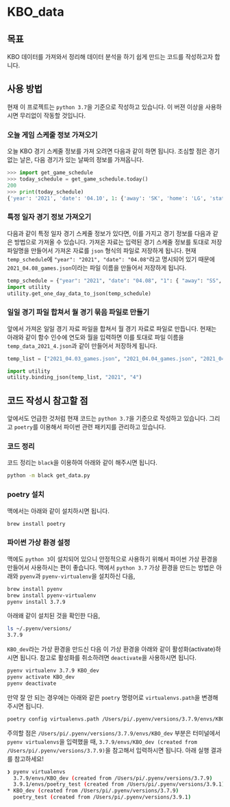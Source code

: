 # KBO_data

## 목표

KBO 데이터를 가져와서 정리해 데이터 분석을 하기 쉽게 만드는 코드를 작성하고자 합니다.

## 사용 방법

현재 이 프로젝트는 `python 3.7`을 기준으로 작성하고 있습니다. 이 버젼 이상을 사용하시면 무리없이 작동할 것입니다.

### 오늘 게임 스케줄 정보 가져오기

오늘 KBO 경기 스케줄 정보를 가져 오려면 다음과 같이 하면 됩니다. 조심할 점은 경기 없는 날은, 다음 경기가 있는 날짜의 정보를 가져옵니다.

```python
>>> import get_game_schedule
>>> today_schedule = get_game_schedule.today()
200
>>> print(today_schedule)
{'year': '2021', 'date': '04.10', 1: {'away': 'SK', 'home': 'LG', 'state': '6회초', 'suspended': '0'}, 2: {'away': 'KT', 'home': 'SS', 'state': '5회말', 'suspended': '0'}, 3: {'away': 'WO', 'home': 'LT', 'state': '17:00', 'suspended': '0'}, 4: {'away': 'OB', 'home': 'HH', 'state': '17:00', 'suspended': '0'}, 5: {'away': 'NC', 'home': 'HT', 'state': '17:00', 'suspended': '0'}}
```

### 특정 일자 경기 정보 가져오기

다음과 같이 특정 일자 경기 스케줄 정보가 있다면, 이를 가지고 경기 정보를 다음과 같은 방법으로 가져올 수 있습니다. 가져온 자료는 입력된 경기 스케줄 정보를 토대로 저장 파일명을 만들어서 가져온 자료를 `json` 형식의 파일로 저장하게 됩니다. 현재 `temp_schedule`에 `"year": "2021", "date": "04.08"`라고 명시되어 있기 때문에 `2021_04.08_games.json`이라는 파일 이름을 만들어서 저장하게 됩니다.

```python
temp_schedule = {"year": "2021", "date": "04.08", "1": { "away": "SS", "home": "OB", "state": "종료", "suspended": "0" }, "2": { "away": "LT", "home": "NC", "state": "종료", "suspended": "0" }, "3": { "away": "LG", "home": "KT", "state": "종료", "suspended": "0" },"4": { "away": "HT", "home": "WO", "state": "종료", "suspended": "0" },"5": { "away": "HH", "home": "SK", "state": "종료", "suspended": "0" }}
import utility
utility.get_one_day_data_to_json(temp_schedule)
```

### 일일 경기 파일 합쳐서 월 경기 묶음 파일로 만들기

앞에서 가져온 일일 경기 자료 파일을 합쳐서 월 경기 자료로 파일로 만듭니다. 현재는 아래와 같이 함수 인수에 연도와 월을 입력하면 이를 토대로 파일 이름을 `temp_data_2021_4.json`과 같이 만들어서 저장하게 됩니다.

```python
temp_list = ["2021_04.03_games.json", "2021_04.04_games.json", "2021_04.06_games.json", "2021_04.07_games.json", "2021_04.08_games.json", "2021_04.09_games.json", "2021_04.10_games.json"]

import utility
utility.binding_json(temp_list, "2021", "4")
```

## 코드 작성시 참고할 점

앞에서도 언급한 것처럼 현재 코드는 `python 3.7`을 기준으로 작성하고 있습니다. 그리고 `poetry`를 이용해서 파이썬 관련 패키지를 관리하고 있습니다.

### 코드 정리

코드 정리는 `black`을 이용하여 아래와 같이 해주시면 됩니다.

```bash
python -m black get_data.py
```

### poetry 설치

맥에서는 아래와 같이 설치하시면 됩니다.

```bash
brew install poetry
```

### 파이썬 가상 환경 설정

맥에도 `python 3`이 설치되어 있으니 안정적으로 사용하기 위해서 파이썬 가상 환경을 만들어서 사용하시는 편이 좋습니다. 맥에서 `python 3.7` 가상 환경을 만드는 방법은 아래와 `pyenv`과 `pyenv-virtualenv`을 설치하신 다음,

```bash
brew install pyenv
brew install pyenv-virtualenv
pyenv install 3.7.9
```

아래왜 같이 설치된 것을 확인한 다음,

```bash
ls ~/.pyenv/versions/
3.7.9
```

`KBO_dev`라는 가상 환경을 만드신 다음 이 가상 환경을 아래와 같이 활성화(activate)하시면 됩니다. 참고로 활성화를 취소하려면 `deactivate`을 사용하시면 됩니다.

```bash
pyenv virtualenv 3.7.9 KBO_dev
pyenv activate KBO_dev
pyenv deactivate
```

만약 잘 안 되는 경우에는 아래와 같은 `poetry` 명령어로 `virtualenvs.path`을 변경해주시면 됩니다.

```bash
poetry config virtualenvs.path /Users/pi/.pyenv/versions/3.7.9/envs/KBO_dev
```

주의할 점은 `/Users/pi/.pyenv/versions/3.7.9/envs/KBO_dev` 부분은 터미널에서 `pyenv virtualenvs`을 입력했을 때, `3.7.9/envs/KBO_dev (created from /Users/pi/.pyenv/versions/3.7.9)`을 참고해서 입력하시면 됩니다. 아래 실행 결과를 참고하세요!

```bash
❯ pyenv virtualenvs
  3.7.9/envs/KBO_dev (created from /Users/pi/.pyenv/versions/3.7.9)
  3.9.1/envs/poetry_test (created from /Users/pi/.pyenv/versions/3.9.1)
* KBO_dev (created from /Users/pi/.pyenv/versions/3.7.9)
  poetry_test (created from /Users/pi/.pyenv/versions/3.9.1)
```
